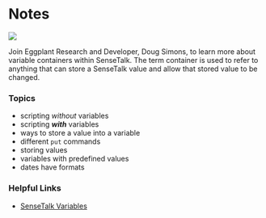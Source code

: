 # Notes

[![](https://img.shields.io/badge/YouTube-14m%2008s-FF0000?logo=youtube)](https://youtu.be/UslcfV95y9w)

Join Eggplant Research and Developer, Doug Simons, to learn more about variable containers within SenseTalk. The term container is used to refer to anything that can store a SenseTalk value and allow that stored value to be changed.

### Topics
- scripting _without_ variables
- scripting **_with_** variables
- ways to store a value into a variable
- different `put` commands
- storing values
- variables with predefined values
- dates have formats

### Helpful Links
- [SenseTalk Variables](https://docs.eggplantsoftware.com/studio/stk-variables/)